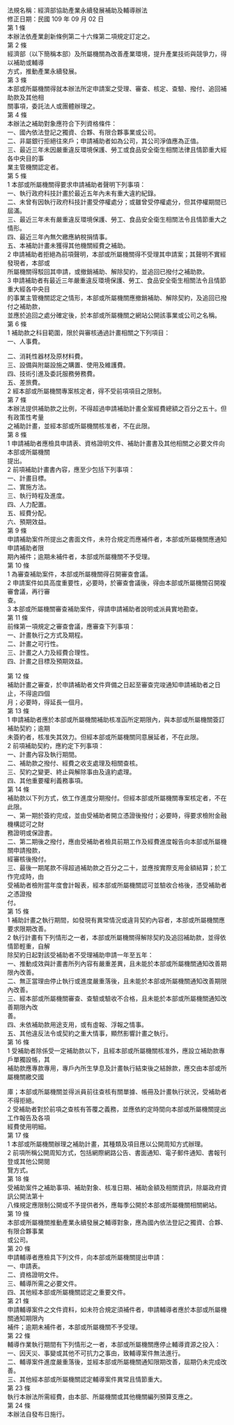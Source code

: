 法規名稱：經濟部協助產業永續發展補助及輔導辦法  
修正日期：民國 109 年 09 月 02 日  
第 1 條  
本辦法依產業創新條例第二十六條第二項規定訂定之。  
第 2 條  
經濟部（以下簡稱本部）及所屬機關為改善產業環境，提升產業技術與競爭力，得以補助或輔導  
方式，推動產業永續發展。  
第 3 條  
本部或所屬機關得就本辦法所定申請案之受理、審查、核定、查驗、撥付、追回補助款及其他相  
關事項，委託法人或團體辦理之。  
第 4 條  
本辦法之補助對象應符合下列資格條件：  
一、國內依法登記之獨資、合夥、有限合夥事業或公司。  
二、非屬銀行拒絕往來戶；申請補助者如為公司，其公司淨值應為正值。  
三、最近三年未因嚴重違反環境保護、勞工或食品安全衛生相關法律且情節重大經各中央目的事  
業主管機關認定者。  
第 5 條  
1 本部或所屬機關得要求申請補助者聲明下列事項：  
一、執行政府科技計畫於最近五年內未有重大違約紀錄。  
二、未曾有因執行政府科技計畫受停權處分；或雖曾受停權處分，但其停權期間已屆滿。  
三、最近三年未有嚴重違反環境保護、勞工、食品安全衛生相關法令且情節重大之情形。  
四、最近三年內無欠繳應納稅捐情事。  
五、本補助計畫未獲得其他機關經費之補助。  
2 申請補助者拒絕為前項聲明，本部或所屬機關得不受理其申請案；其聲明不實經發現者，本部或  
所屬機關得駁回其申請，或撤銷補助、解除契約，並追回已撥付之補助款。  
3 申請補助者有最近三年嚴重違反環境保護、勞工、食品安全衛生相關法令且情節重大經各中央目  
的事業主管機關認定之情形，本部或所屬機關應撤銷補助、解除契約，及追回已撥付之補助款，  
並應於追回之處分確定後，於本部或所屬機關之網站公開該事業或公司之名稱。  
第 6 條  
1 補助款之科目範圍，限於與審核通過計畫相關之下列項目：  
一、人事費。  


二、消耗性器材及原材料費。  
三、設備與附屬設施之購置、使用及維護費。  
四、技術引進及委託服務勞務費。  
五、差旅費。  
2 經本部或所屬機關專案核定者，得不受前項項目之限制。  
第 7 條  
本辦法提供補助款之比例，不得超過申請補助計畫全案經費總額之百分之五十。但有政策性考量  
之補助計畫，並經本部或所屬機關核准者，不在此限。  
第 8 條  
1 申請補助者應檢具申請表、資格證明文件、補助計畫書及其他相關之必要文件向本部或所屬機關  
提出。  
2 前項補助計畫書內容，應至少包括下列事項：  
一、計畫目標。  
二、實施方法。  
三、執行時程及進度。  
四、人力配置。  
五、經費分配。  
六、預期效益。  
第 9 條  
申請補助案件所提出之書面文件，未符合規定而應補件者，本部或所屬機關應通知申請補助者限  
期內補件；逾期未補件者，本部或所屬機關不予受理。  
第 10 條  
1 為審查補助案件，本部或所屬機關得召開審查會議。  
2 申請案件如具高度重要性，必要時，於審查會議後，得由本部或所屬機關召開複審會議，再行審  
查。  
3 本部或所屬機關審查補助案件，得請申請補助者說明或派員實地勘查。  
第 11 條  
前條第一項規定之審查會議，應審查下列事項：  
一、計畫執行之方式及期程。  
二、計畫之可行性。  
三、計畫之人力及經費合理性。  
四、計畫之目標及預期效益。  


第 12 條  
補助計畫之審查，於申請補助者文件齊備之日起至審查完竣通知申請補助者之日止，不得逾四個  
月；必要時，得延長一個月。  
第 13 條  
1 申請補助者應於本部或所屬機關補助核准函所定期限內，與本部或所屬機關簽訂補助契約；逾期  
未簽約者，核准失其效力。但經本部或所屬機關同意展延者，不在此限。  
2 前項補助契約，應約定下列事項：  
一、計畫內容及執行期間。  
二、補助款之撥付、經費之收支處理及相關查核。  
三、契約之變更、終止與解除事由及違約處理。  
四、其他重要權利義務事項。  
第 14 條  
補助款以下列方式，依工作進度分期撥付。但經本部或所屬機關專案核定者，不在此限。  
一、第一期於簽約完成，並由受補助者開立憑證後撥付；必要時，得要求檢附金融機構認可之財  
務證明或保證書。  
二、第二期後之撥付，應由受補助者檢具前期工作及經費進度報告向本部或所屬機關申請撥款，  
經審核後撥付。  
三、最後一期尾款不得超過補助款之百分之二十，並應按實際支用金額結算；於工作完成時，由  
受補助者檢附當年度會計報表，經本部或所屬機關認可並驗收合格後，憑受補助者之憑證撥  
付。  
第 15 條  
1 補助計畫之執行期間，如發現有異常情況或違背契約內容者，本部或所屬機關應要求限期改善。  
2 執行計畫有下列情形之一者，本部或所屬機關得解除契約及追回補助款，並得依情節輕重，自解  
除契約日起對該受補助者不受理補助申請一年至五年：  
一、推動成效與計畫書所列內容有嚴重差異，且未能於本部或所屬機關通知改善期限內改善。  
二、無正當理由停止執行或進度嚴重落後，且未能於本部或所屬機關通知改善期限內改善。  
三、經本部或所屬機關審查、查驗或驗收不合格，且未能於本部或所屬機關通知改善期限內改  
善。  
四、未依補助款用途支用，或有虛報、浮報之情事。  
五、其他違反法令或契約之重大情事，顯然影響計畫之執行。  
第 16 條  
1 受補助者除係受一定補助款以下，且經本部或所屬機關核准外，應設立補助款專戶單獨設帳，其  
補助款應專款專用，專戶內所生孳息及計畫執行結束後之結餘款，應交由本部或所屬機關繳交國  


庫；本部或所屬機關並得派員前往查核有關單據、帳冊及計畫執行狀況，受補助者不得拒絕。  
2 受補助者對於前項之查核有答覆之義務，並應依約定時間向本部或所屬機關提出工作報告及各項  
經費使用明細。  
第 17 條  
1 本部或所屬機關辦理之補助計畫，其種類及項目應以公開周知方式辦理。  
2 前項所稱公開周知方式，包括網際網路公告、書面通知、電子郵件通知、書報刊登或其他公開閱  
覽方式。  
第 18 條  
受補助案件之補助事項、補助對象、核准日期、補助金額及相關資訊，除屬政府資訊公開法第十  
八條規定應限制公開或不予提供者外，應每季公開於本部或所屬機關相關網站。  
第 19 條  
本部或所屬機關推動產業永續發展之輔導對象，應為國內依法登記之獨資、合夥、有限合夥事業  
或公司。  
第 20 條  
申請輔導者應檢具下列文件，向本部或所屬機關提出申請：  
一、申請表。  
二、資格證明文件。  
三、輔導所需之必要文件。  
四、其他經本部或所屬機關認定之重要文件。  
第 21 條  
申請輔導案件之文件資料，如未符合規定須補件者，申請輔導者應於本部或所屬機關通知期限內  
補件；逾期未補件者，本部或所屬機關不予受理。  
第 22 條  
輔導作業執行期間有下列情形之一者，本部或所屬機關應停止輔導資源之投入：  
一、因天災、事變或其他不可抗力之事由，致輔導案件無法進行。  
二、輔導案件進度嚴重落後，並經本部或所屬機關通知限期改善，屆期仍未完成改善。  
三、其他經本部或所屬機關認定輔導案件異常且情節重大。  
第 23 條  
執行本辦法所需經費，由本部、所屬機關或其他機關編列預算支應之。  
第 24 條  
本辦法自發布日施行。  


